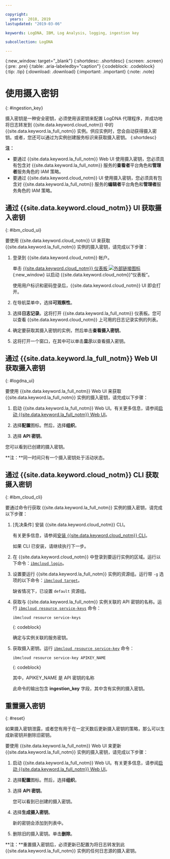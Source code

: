 ```yaml
---

copyright:
  years:  2018, 2019
lastupdated: "2019-03-06"

keywords: LogDNA, IBM, Log Analysis, logging, ingestion key

subcollection: LogDNA

---
```


{:new_window: target="_blank"}
{:shortdesc: .shortdesc}
{:screen: .screen}
{:pre: .pre}
{:table: .aria-labeledby="caption"}
{:codeblock: .codeblock}
{:tip: .tip}
{:download: .download}
{:important: .important}
{:note: .note}

# 使用摄入密钥
{: #ingestion_key}

摄入密钥是一种安全密钥，必须使用该密钥来配置 LogDNA 代理程序，并成功地将日志转发到 {{site.data.keyword.cloud_notm}} 中的 {{site.data.keyword.la_full_notm}} 实例。供应实例时，您会自动获得摄入密钥。或者，您还可以通过为实例创建服务标识来获取摄入密钥。
{:shortdesc}

**注：** 

* 要通过 {{site.data.keyword.la_full_notm}} Web UI 使用摄入密钥，您必须具有包含对 {{site.data.keyword.la_full_notm}} 服务的**查看者**平台角色和**管理者**服务角色的 IAM 策略。 
* 要通过 {{site.data.keyword.cloud_notm}} UI 使用摄入密钥，您必须具有包含对 {{site.data.keyword.la_full_notm}} 服务的**编辑者**平台角色和**管理者**服务角色的 IAM 策略。 


## 通过 {{site.data.keyword.cloud_notm}} UI 获取摄入密钥
{: #ibm_cloud_ui}

要使用 {{site.data.keyword.cloud_notm}} UI 来获取 {{site.data.keyword.la_full_notm}} 实例的摄入密钥，请完成以下步骤：

1. 登录到 {{site.data.keyword.cloud_notm}} 帐户。

    单击 [{{site.data.keyword.cloud_notm}} 仪表板 ![外部链接图标](../../icons/launch-glyph.svg "外部链接图标")](https://cloud.ibm.com/login){:new_window} 以启动 {{site.data.keyword.cloud_notm}}“仪表板”。

	使用用户标识和密码登录后，{{site.data.keyword.cloud_notm}} UI 即会打开。

2. 在导航菜单中，选择**可观察性**。 

3. 选择**日志记录**。这将打开 {{site.data.keyword.la_full_notm}} 仪表板。您可以查看 {{site.data.keyword.cloud_notm}} 上可用的日志记录实例的列表。

3. 确定要获取其摄入密钥的实例，然后单击**查看摄入密钥**。

4. 这将打开一个窗口，在其中可以单击**显示**以查看摄入密钥。


## 通过 {{site.data.keyword.la_full_notm}} Web UI 获取摄入密钥
{: #logdna_ui}

要使用 {{site.data.keyword.la_full_notm}} Web UI 来获取 {{site.data.keyword.la_full_notm}} 实例的摄入密钥，请完成以下步骤：

1. 启动 {{site.data.keyword.la_full_notm}} Web UI。有关更多信息，请参阅[启动 {{site.data.keyword.la_full_notm}} Web UI](/docs/services/Log-Analysis-with-LogDNA?topic=LogDNA-view_logs#view_logs_step2)。

2. 选择**配置**图标。然后，选择**组织**。 

3. 选择 **API 密钥**。

您可以看到已创建的摄入密钥。 

**注：**同一时间只有一个摄入密钥处于活动状态。 


## 通过 {{site.data.keyword.cloud_notm}} CLI 获取摄入密钥
{: #ibm_cloud_cli}

要通过命令行获取 {{site.data.keyword.la_full_notm}} 实例的摄入密钥，请完成以下步骤：

1. [先决条件] 安装 {{site.data.keyword.cloud_notm}} CLI。

   有关更多信息，请参阅[安装 {{site.data.keyword.cloud_notm}} CLI](/docs/services/Log-Analysis-with-LogDNA?topic=LogDNA-about#about)。

   如果 CLI 已安装，请继续执行下一步。

2. 在 {{site.data.keyword.cloud_notm}} 中登录到要运行实例的区域。运行以下命令：[`ibmcloud login`](/docs/cli/reference/ibmcloud?topic=cloud-cli-ibmcloud_cli#ibmcloud_login)。

3. 设置要运行 {{site.data.keyword.la_full_notm}} 实例的资源组。运行带 `-g` 选项的以下命令：[`ibmcloud target`](/docs/cli/reference/ibmcloud?topic=cloud-cli-ibmcloud_cli#ibmcloud_target)。

    缺省情况下，已设置 `default` 资源组。

4. 获取与 {{site.data.keyword.la_full_notm}} 实例关联的 API 密钥的名称。运行 [`ibmcloud resource service-keys`](/docs/cli/reference/ibmcloud?topic=cloud-cli-ibmcloud_commands_resource#ibmcloud_resource_service_keys) 命令：

    ```
    ibmcloud resource service-keys
    ```
    {: codeblock}

    确定与实例关联的服务密钥。

5. 获取摄入密钥。运行 [`ibmcloud resource service-key`](/docs/cli/reference/ibmcloud?topic=cloud-cli-ibmcloud_commands_resource#ibmcloud_resource_service_key) 命令：

    ```
    ibmcloud resource service-key APIKEY_NAME
    ```
    {: codeblock}

    其中，APIKEY_NAME 是 API 密钥的名称
 
    此命令的输出包含 **ingestion_key** 字段，其中含有实例的摄入密钥。


## 重置摄入密钥 
{: #reset}

如果摄入密钥泄露，或者您有用于在一定天数后更新摄入密钥的策略，那么可以生成新密钥并删除旧密钥。

要使用 {{site.data.keyword.la_full_notm}} Web UI 来更新 {{site.data.keyword.la_full_notm}} 实例的摄入密钥，请完成以下步骤：

1. 启动 {{site.data.keyword.la_full_notm}} Web UI。有关更多信息，请参阅[启动 {{site.data.keyword.la_full_notm}} Web UI](/docs/services/Log-Analysis-with-LogDNA?topic=LogDNA-view_logs#view_logs_step2)。

2. 选择**配置**图标。然后，选择**组织**。 

3. 选择 **API 密钥**。

    您可以看到已创建的摄入密钥。 

4. 选择**生成摄入密钥**。

    新的密钥会添加到列表中。

5. 删除旧的摄入密钥。单击**删除**。

**注：**重置摄入密钥后，必须更新已配置为将日志转发到此 {{site.data.keyword.la_full_notm}} 实例的任何日志源的摄入密钥。



